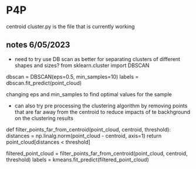 # P4P

centroid cluster.py
is the file that is currently working

## notes 6/05/2023  

- need to try use DB scan as better for separating clusters of different shapes and sizes?
from sklearn.cluster import DBSCAN

dbscan = DBSCAN(eps=0.5, min_samples=10)
labels = dbscan.fit_predict(point_cloud)

changing eps and min_samples to find optimal values for the sample

- can also try pre processing the clustering algorithm by removing points that are far away from the centroid
to reduce impacts of te backhground on the clustering results

def filter_points_far_from_centroid(point_cloud, centroid, threshold):
    distances = np.linalg.norm(point_cloud - centroid, axis=1)
    return point_cloud[distances < threshold]

filtered_point_cloud = filter_points_far_from_centroid(point_cloud, centroid, threshold)
labels = kmeans.fit_predict(filtered_point_cloud)
